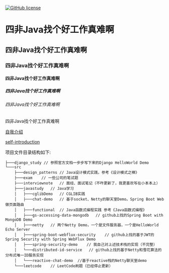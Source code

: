 [![GitHub license](https://img.shields.io/badge/license-Apache%20License%202.0-blue.svg?style=flat)](https://www.apache.org/licenses/LICENSE-2.0)

# 四非Java找个好工作真难啊
## 四非Java找个好工作真难啊
### 四非Java找个好工作真难啊
#### 四非Java找个好工作真难啊
##### 四非Java找个好工作真难啊
###### 四非Java找个好工作真难啊
四非Java找个好工作真难啊

[自我介绍](https://github.com/spencercjh/leetcode/blob/master/src/exam/postgraduated/self-introduction.adoc)

[self-introduction](https://github.com/spencercjh/leetcode/blob/master/src/exam/postgraduated/self-introduction.adoc)

项目文件目录结构如下:

```
├───django_study // 参照官方文档一步步写下来的Django HelloWorld Demo
└───src
    ├───design_patterns // Java设计模式实践，参考《设计模式之禅》
    ├───exam    // 一些公司的笔试题
    ├───interviewnote   // 面经、面试笔记（不咋更新了，我更喜欢写在小本本上）
    ├───javastudy   // Java学习
    │   ├───cglibDemo   // CGLIB实践
    │   ├───chat-demo   // 基于socket、Netty的聊天室Demo。Spring Boot Web做页面路由
    │   ├───functional  // Java函数式编程实践 参考《Java函数式编程》
    │   ├───gs-accessing-data-mongodb   // github上找的Spring Boot with MongoDB Demo
    │   ├───netty   // 两个Netty Demo，一个是文件服务器，一个是HelloWorld Echo Server
    │   ├───spring-boot-webflux-security    // github上找的基于JWT的Spring Security with Spring WebFlux Demo
    │   ├───spring-security-demo    // 我自己对上述技术栈的实现（不完整）
    │   └───distributed-id-service   // github上找的基于Netty和雪花算法的分布式唯一ID服务实现
    │   └───reactive-chat-demo  //基于reactive栈的Netty聊天室demo
    └───leetcode    // LeetCode刷题（已经停止更新）
```